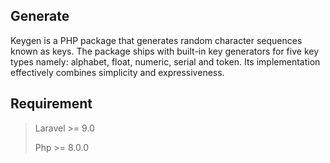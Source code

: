 ## Generate

Keygen is a PHP package that generates random character sequences known as keys.
The package ships with built-in key generators for five key types namely:
alphabet, float, numeric, serial and token.
Its implementation effectively combines simplicity and expressiveness.
## Requirement

> Laravel >= 9.0
>
>  Php >= 8.0.0
